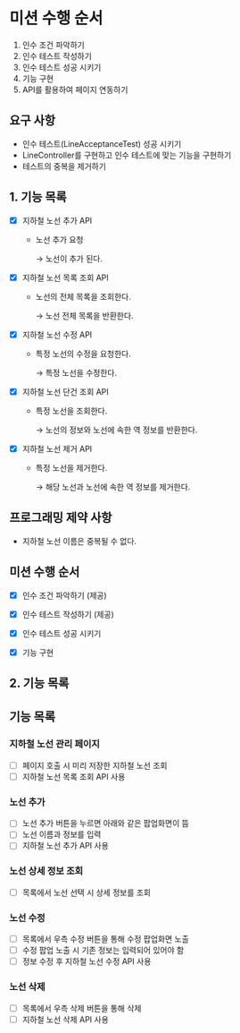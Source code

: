 # 미션 수행 순서

1. 인수 조건 파악하기
2. 인수 테스트 작성하기
3. 인수 테스트 성공 시키기
4. 기능 구현
5. API를 활용하여 페이지 연동하기

## 요구 사항

- 인수 테스트(LineAcceptanceTest) 성공 시키기
- LineController를 구현하고 인수 테스트에 맞는 기능을 구현하기
- 테스트의 중복을 제거하기

## 1. 기능 목록

- [x] 지하철 노선 추가 API

  - 노선 추가 요청 

    → 노선이 추가 된다.

- [x] 지하철 노선 목록 조회 API

  - 노선의 전체 목록을 조회한다.

    → 노선 전체 목록을 반환한다.

- [x] 지하철 노선 수정 API

  - 특정 노선의 수정을 요청한다.

    → 특정 노선을 수정한다.

- [x] 지하철 노선 단건 조회 API

  - 특정 노선을 조회한다.

    → 노선의 정보와 노선에 속한 역 정보를 반환한다.

- [x] 지하철 노선 제거 API

  - 특정 노선을 제거한다.

    → 해당 노선과 노선에 속한 역 정보를 제거한다.

## 프로그래밍 제약 사항

- 지하철 노선 이름은 중복될 수 없다.

## 미션 수행 순서

- [x] 인수 조건 파악하기 (제공)

- [x] 인수 테스트 작성하기 (제공)

- [x] 인수 테스트 성공 시키기

- [x] 기능 구현



## 2. 기능 목록

## 기능 목록

### 지하철 노선 관리 페이지

- [ ] 페이지 호출 시 미리 저장한 지하철 노선 조회
- [ ] 지하철 노선 목록 조회 API 사용

### 노선 추가

- [ ] 노선 추가 버튼을 누르면 아래와 같은 팝업화면이 뜸
- [ ] 노선 이름과 정보를 입력
- [ ] 지하철 노선 추가 API 사용

### 노선 상세 정보 조회
- [ ] 목록에서 노선 선택 시 상세 정보를 조회

### 노선 수정
- [ ] 목록에서 우측 수정 버튼을 통해 수정 팝업화면 노출
- [ ] 수정 팝업 노출 시 기존 정보는 입력되어 있어야 함
- [ ] 정보 수정 후 지하철 노선 수정 API 사용

### 노선 삭제
- [ ] 목록에서 우측 삭제 버튼을 통해 삭제
- [ ] 지하철 노선 삭제 API 사용